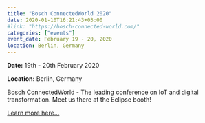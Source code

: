 ```yaml
---
title: "Bosch ConnectedWorld 2020"
date: 2020-01-10T16:21:43+03:00
#link: "https://bosch-connected-world.com/"
categories: ["events"]
event_date: February 19 - 20, 2020
location: Berlin, Germany
---
```


**Date:** 19th - 20th February 2020

**Location:** Berlin, Germany

Bosch ConnectedWorld - The leading conference on IoT and digital transformation. Meet us there at the Eclipse booth!

<!-- more -->

[Learn more here...](https://bosch-connected-world.com/)